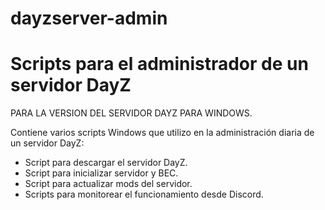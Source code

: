 # dayzserver-admin
Scripts para el administrador de un servidor DayZ
=================================================

PARA LA VERSION DEL SERVIDOR DAYZ PARA WINDOWS.

Contiene varios scripts Windows que utilizo en la administración diaria de un servidor DayZ:

- Script para descargar el servidor DayZ.
- Script para inicializar servidor y BEC.
- Script para actualizar mods del servidor.
- Scripts para monitorear el funcionamiento desde Discord.

